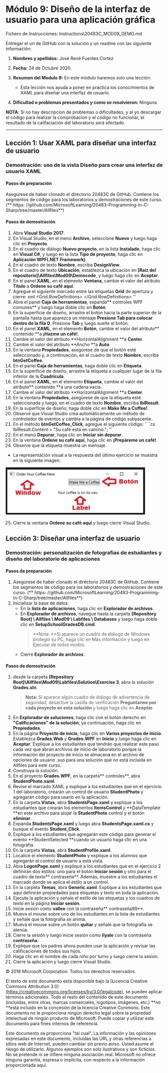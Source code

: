 # Módulo 9: Diseño de la interfaz de usuario para una aplicación gráfica


Fichero de Instrucciones: Instructions\20483C_MOD09_DEMO.md

Entregar el url de GitHub con la solución y un readme con las siguiente información:

1. **Nombres y apellidos:** José René Fuentes Cortez
2. **Fecha:** 24 de Octubre 2020.
3. **Resumen del Modulo 9:** En este módulo haremos solo una lección:
    -  Esta lección nos ayuda a poner en práctica los conocimientos de XAML para diseñar una interfaz de usuario.


4. **Dificultad o problemas presentados y como se resolvieron:** Ninguna.

**NOTA**: Si no hay descripcion de problemas o dificultades, y al yo descargar el código para realizar la comprobacion y el código no funcionar, el resultado de la califaciación del laboratorio será afectado.

---

## Lección 1: Usar XAML para diseñar una interfaz de usuario

### Demostración: uso de la vista Diseño para crear una interfaz de usuario XAML

#### Pasos de preparación

Asegúrese de haber clonado el directorio 20483C de GitHub. Contiene los segmentos de código para los laboratorios y demostraciones de este curso. (** https: //github.com/MicrosoftLearning/20483-Programming-in-C-Sharp/tree/master/Allfiles**)

#### Pasos de demostración

1. Abra **Visual Studio 2017**.
2. En Visual Studio, en el menú **Archivo**, seleccione **Nuevo** y luego haga clic en **Proyecto**.
3. En el cuadro de diálogo **Nuevo proyecto**, en la lista **Instalado**, haga clic en **Visual C\#**, y luego en la lista **Tipo de proyecto**, haga clic en **Aplicación WPF(.NET Framework)**.
4. En el cuadro de texto **Nombre**, escriba **DesignView**.
5. En el cuadro de texto **Ubicación**, establezca la ubicación en **[Raíz del repositorio]\\Allfiles\\Mod09\\Democode**, y luego haga clic en **Aceptar**.
6. En el panel **XAML**, en el elemento **Ventana**, cambie el valor del atributo **Título** a **Ordene su café aquí**.
7. Agregue el siguiente marcado entre las etiquetas **Grid** de apertura y cierre:
    xml
    <Grid.RowDefinitions>
       <RowDefinition Height = "Auto" />
       <RowDefinition Height = "*" />
    </Grid.RowDefinitions>
    ''
8. Abra el panel **Caja de herramientas**, expanda** controles WPF comunes** y luego haga doble clic en **Botón**.
9. En la superficie de diseño, arrastre el botón hacia la parte superior de la pantalla hasta que aparezca un mensaje **Presione Tab para colocar dentro de la fila 0**. Presione **Tab** y luego suelte el botón.
10. En el panel **XAML**, en el elemento **Botón**, cambie el valor del atributo** contenido **a **¡Hazme un café!**.
11. Cambie el valor del atributo **HorizontalAlignment **a **Center**.
12. Cambie el valor del atributo **Ancho **a **Auto**.
13. En la ventana **Propiedades**, asegúrese de que el botón esté seleccionado y, a continuación, en el cuadro de texto **Nombre**, escriba **btnGetCoffee**.
14. En el panel **Caja de herramientas**, haga doble clic en **Etiqueta**.
15. En la superficie de diseño, arrastre la etiqueta a cualquier lugar de la fila inferior de la **Cuadrícula**.
16. En el panel **XAML**, en el elemento **Etiqueta**, cambie el valor del atributo** contenido **a una cadena vacía.
17. Cambie el valor del atributo **HorizontalAlignment **a **Center**.
18. En la ventana **Propiedades**, asegúrese de que la etiqueta esté seleccionada y luego, en el cuadro de texto **Nombre**, escriba **lblResult**.
19. En la superficie de diseño, haga doble clic en **Make Me a Coffee!**.
20. Observe que Visual Studio crea automáticamente un método de controlador de eventos y cambia a la página de código subyacente.
21. En el método **btnGetCoffee_Click**, agregue el siguiente código:
    `` `cs
    lblResult.Content = "Su café está en camino.";
    ''
22. En el menú **Depurar**, haga clic en **Iniciar sin depurar**.
23. En la ventana **Ordene su café aquí**, haga clic en **¡Prepáreme un café!**.
24. Observe que la etiqueta muestra un mensaje.

- La representación visual a la respuesta del último ejercicio se muestra en la siguiente imagen:

 ![alt text](./Images/Fig-5-WPF-Coffee.jpg "Resultado de la aplicación Order Your Coffee Here !!!")

25. Cierre la ventana **Ordene su café aquí** y luego cierre Visual Studio.

## Lección 3: Diseñar una interfaz de usuario

### Demostración: personalización de fotografías de estudiantes y diseño del laboratorio de aplicaciones

#### Pasos de preparación

1. Asegúrese de haber clonado el directorio 20483C de GitHub. Contiene los segmentos de código para los laboratorios y demostraciones de este curso. (** https: //github.com/MicrosoftLearning/20483-Programming-in-C-Sharp/tree/master/Allfiles**)
2. Inicializar la base de datos:
    - En la **lista de aplicaciones**, haga clic en **Explorador de archivos**.
    - En **Explorador de archivos**, navegue hasta la carpeta **[Repository Root] \ Allfiles \ Mod09 \ Labfiles \ Databases** y luego haga doble clic en **SetupSchoolGradesDB.cmd**.
        > **Nota: **Si aparece un cuadro de diálogo de Windows protegió su PC, haga clic en Más información y luego en Ejecutar de todos modos.
    - Cierre **Explorador de archivos**.

#### Pasos de demostración

1. desde la carpeta **[Repository Root]\Allfiles\Mod09\Labfiles\Solution\Exercise 3**, abra la solución **Grades.sln**.
    > **Nota:** Si aparece algún cuadro de diálogo de advertencia de seguridad, desactive la casilla de verificación **Preguntarme por cada proyecto en esta solución** y luego haga clic en **Aceptar**.
2. En **Explorador de soluciones**, haga clic con el botón derecho en **"Calificaciones" de la solución**, ya continuación, haga clic en **Propiedades**.
3. En la página **Proyecto de inicio**, haga clic en **Varios proyectos de inicio**. Establezca **Grades.Web** y **Grades.WPF** en **Inicio** y luego haga clic en **Aceptar**.
    Explique a los estudiantes que tendrán que realizar este paso cada vez que abran archivos de inicio de laboratorio porque la información del proyecto de inicio se almacena en el archivo de opciones de usuario .suo para una solución que no está incluida en Allfiles para este curso.
4. Construya la solución.
5. En el proyecto **Grades.WPF**, en la carpeta** controles**, abra **StudentPhoto.xaml**.
6. Revise el marcado XAML y explique a los estudiantes que en el ejercicio 1 del laboratorio, crearán un control de usuario **StudentPhoto** y agregarán código para usarlo en la aplicación.
7. En la carpeta **Vistas**, abra **StudentsPage.xaml** y explique a los estudiantes que crearán los elementos **ItemsControl** y **DataTemplate **en este archivo para alojar la **StudentPhoto** control y el botón **eliminar**.
8. Expanda **StudentsPage.xaml** y luego abra **StudentsPage.xaml.cs** y busque el evento **Student_Click**.
9. Explique a los estudiantes que agregarán este código para generar el evento **StudentSelected **cuando un usuario haga clic en una fotografía.
10. En la carpeta **Vistas**, abra **StudentProfile.xaml**.
11. Localice el elemento **StudentPhoto** y explique a los alumnos que agregarán el control de usuario a esta vista.
12. Abra **LogonPage.xaml** y explique a los estudiantes que en el ejercicio 2 definirán dos estilos: uno para el botón **Iniciar sesión** y otro para el cuadro de texto** contraseña**. Además, muestre a los estudiantes el marcado donde se aplica el estilo a un control.
13. En la carpeta **Temas**, abra **Generic.xaml**. Explique a los estudiantes que aquí definirán propiedades para etiquetas y texto en toda la aplicación.
14. Ejecute la aplicación y señale el estilo de las etiquetas y los cuadros de texto en la página **Iniciar sesión**.
15. Inicie sesión como **vallee** con la contraseña** contraseña99**.
16. Mueva el mouse sobre uno de los estudiantes en la lista de estudiantes y señale que la fotografía se anima.
17. Mueva el mouse sobre un botón **quitar** y señale que la fotografía se atenúa.
18. Cierre la sesión y luego inicie sesión como **liyale** con la contraseña **contraseña**.
19. Explique que los padres ahora pueden usar la aplicación y revisar las calificaciones de todos sus hijos.
20. Haga clic en el nombre de cada niño por turno y luego cierre la sesión.
21. Cierre la aplicación y luego cierre Visual Studio.

© 2018 Microsoft Corporation. Todos los derechos reservados.

El texto de este documento está disponible bajo la [Licencia Creative Commons Attribution 3.0] (https://creativecommons.org/licenses/by/3.0/legalcode), se pueden aplicar términos adicionales. Todo el resto del contenido de este documento (incluidas, entre otras, marcas comerciales, logotipos, imágenes, etc.) **no **está incluido en la concesión de la licencia Creative Commons. Este documento no le proporciona ningún derecho legal sobre la propiedad intelectual de ningún producto de Microsoft. Puede copiar y utilizar este documento para fines internos de referencia.

Este documento se proporciona "tal cual". La información y las opiniones expresadas en este documento, incluidas las URL y otras referencias a sitios web de Internet, pueden cambiar sin previo aviso. Usted asume el riesgo de utilizarlo. Algunos ejemplos son solo ilustrativos y son ficticios. No se pretende ni se infiere ninguna asociación real. Microsoft no ofrece ninguna garantía, expresa o implícita, con respecto a la información proporcionada aquí.